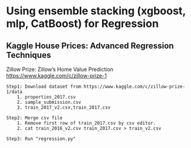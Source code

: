 # Using ensemble stacking (xgboost, mlp, CatBoost) for Regression

## Kaggle House Prices: Advanced Regression Techniques

Zillow Prize: Zillow’s Home Value Prediction
https://www.kaggle.com/c/zillow-prize-1


```
Step1: Download dataset from https://www.kaggle.com/c/zillow-prize-1/data
	1. properties_2017.csv
	2. sample_submission.csv
	3. train_2017_v2.csv,train_2017.csv

Step2: Merge csv file
	1. Remove first row of train_2017.csv by csv editor. 
	2. cat train_2016_v2.csv train_2017.csv > train_v2.csv
 	 
Step3: Run "regression.py"
```
